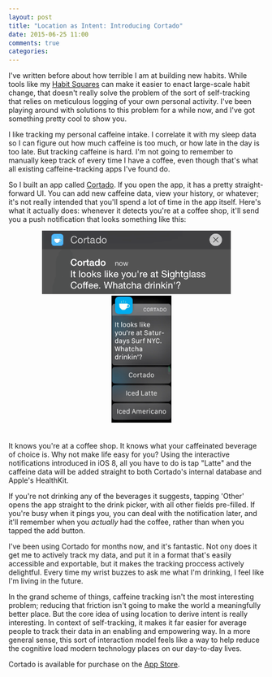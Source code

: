 ```yaml
---
layout: post
title: "Location as Intent: Introducing Cortado"
date: 2015-06-25 11:00
comments: true
categories:
---
```


I've written before about how terrible I am at building new habits. While tools like my [Habit Squares](http://blog.lazerwalker.com/2014/01/03/introducing-habit-squares.html) can make it easier to enact large-scale habit change, that doesn't really solve the problem of the sort of self-tracking that relies on meticulous logging of your own personal activity. I've been playing around with solutions to this problem for a while now, and I've got something pretty cool to show you.

I like tracking my personal caffeine intake. I correlate it with my sleep data so I can figure out how much caffeine is too much, or how late in the day is too late. But tracking caffeine is hard. I'm not going to remember to manually keep track of every time I have a coffee, even though that's what all existing caffeine-tracking apps I've found do.

So I built an app called [Cortado](https://itunes.apple.com/us/app/cortado/id969899327). If you open the app, it has a pretty straight-forward UI. You can add new caffeine data, view your history, or whatever; it's not really intended that you'll spend a lot of time in the app itself. Here's what it actually does: whenever it detects you're at a coffee shop, it'll send you a push notification that looks something like this:

<center>
    <img src="/images/cortado-swipe.gif" alt="Cortado has interactive notifications" style='height: 125px'/>
    <img src="/images/cortado-watch.png" alt="It also works great on the watch!" style='height: 250px; margin-left: 20px; margin-bottom: 20px'/>
</center>

It knows you're at a coffee shop. It knows what your caffeinated beverage of choice is. Why not make life easy for you? Using the interactive notifications introduced in iOS 8, all you have to do is tap "Latte" and the caffeine data will be added straight to both Cortado's internal database and Apple's HealthKit. 

If you're not drinking any of the beverages it suggests, tapping 'Other' opens the app straight to the drink picker, with all other fields pre-filled. If you're busy when it pings you, you can deal with the notification later, and it'll remember when you *actually* had the coffee, rather than when you tapped the add button.

I've been using Cortado for months now, and it's fantastic. Not ony does it get me to actively track my data, and put it in a format that's easily accessible and exportable, but it makes the tracking proccess actively delightful. Every time my wrist buzzes to ask me what I'm drinking, I feel like I'm living in the future.

In the grand scheme of things, caffeine tracking isn't the most interesting problem; reducing that friction isn't going to make the world a meaningfully better place. But the core idea of using location to derive intent is really interesting. In context of self-tracking, it makes it far easier for average people to track their data in an enabling and empowering way. In a more general sense, this sort of interaction model feels like a way to help reduce the cognitive load modern technology places on our day-to-day lives.

Cortado is available for purchase on the [App Store](https://itunes.apple.com/us/app/cortado/id969899327).
